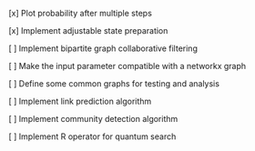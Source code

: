 [x] Plot probability after multiple steps

[x] Implement adjustable state preparation

[ ] Implement bipartite graph collaborative filtering

[ ] Make the input parameter compatible with a networkx graph

[ ] Define some common graphs for testing and analysis

[ ] Implement link prediction algorithm

[ ] Implement community detection algorithm

[ ] Implement R operator for quantum search